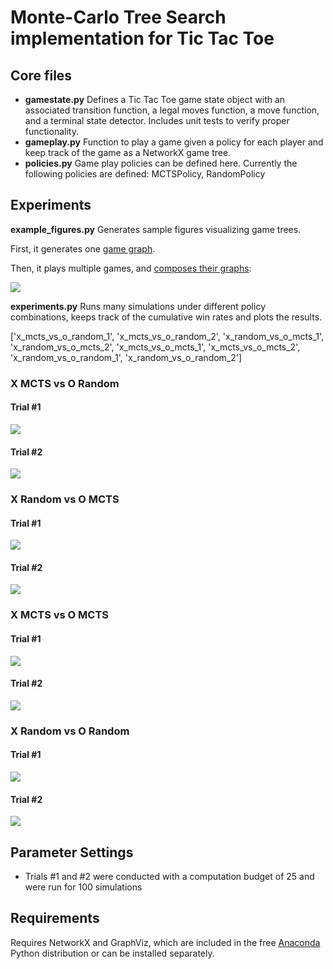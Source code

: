 # Monte-Carlo Tree Search implementation for Tic Tac Toe

## Core files
- **gamestate.py** Defines a Tic Tac Toe game state object with an associated transition function, a legal moves function, a move function, and a terminal state detector. Includes unit tests to verify proper functionality.
- **gameplay.py** Function to play a game given a policy for each player and keep track of the game as a NetworkX game tree.
- **policies.py** Game play policies can be defined here. Currently the following policies are defined: MCTSPolicy, RandomPolicy

## Experiments
**example_figures.py** Generates sample figures visualizing game trees.

First, it generates one [game graph](game_graph.png).

Then, it plays multiple games, and [composes their graphs](multiple_game_graph.png):

![](multiple_game_graph.png)

**experiments.py** Runs many simulations under different policy combinations, keeps track of the cumulative win rates and plots the results.

['x_mcts_vs_o_random_1',
         'x_mcts_vs_o_random_2',
         'x_random_vs_o_mcts_1',
         'x_random_vs_o_mcts_2',
         'x_mcts_vs_o_mcts_1',
         'x_mcts_vs_o_mcts_2',
         'x_random_vs_o_random_1',
         'x_random_vs_o_random_2']

### X MCTS vs O Random
#### Trial #1
![](results/1_2/x_mcts_vs_o_random_1.png)

#### Trial #2
![](results/1_2/x_mcts_vs_o_random_2.png)

### X Random vs O MCTS
#### Trial #1
![](results/1_2/x_random_vs_o_mcts_1.png)

#### Trial #2
![](results/1_2/x_random_vs_o_mcts_2.png)

### X MCTS vs O MCTS
#### Trial #1
![](results/1_2/x_mcts_vs_o_mcts_1.png)

#### Trial #2
![](results/1_2/x_mcts_vs_o_mcts_2.png)

### X Random vs O Random
#### Trial #1
![](results/1_2/x_random_vs_o_random_1.png)

#### Trial #2
![](results/1_2/x_random_vs_o_random_2.png)

## Parameter Settings
- Trials #1 and #2 were conducted with a computation budget of 25 and were run for 100 simulations

## Requirements
Requires NetworkX and GraphViz, which are included in the free [Anaconda](https://www.continuum.io/downloads) Python distribution or can be installed separately.
